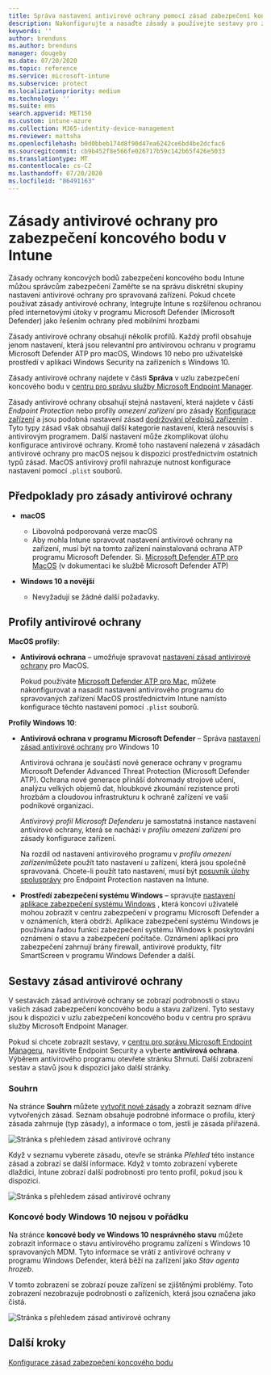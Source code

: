 ```yaml
---
title: Správa nastavení antivirové ochrany pomocí zásad zabezpečení koncových bodů v Microsoft Intune | Microsoft Docs
description: Nakonfigurujte a nasaďte zásady a používejte sestavy pro zařízení, která spravujete pomocí zásad ochrany koncových bodů zabezpečení Endpoint v Microsoft Endpoint Manageru.
keywords: ''
author: brenduns
ms.author: brenduns
manager: dougeby
ms.date: 07/20/2020
ms.topic: reference
ms.service: microsoft-intune
ms.subservice: protect
ms.localizationpriority: medium
ms.technology: ''
ms.suite: ems
search.appverid: MET150
ms.custom: intune-azure
ms.collection: M365-identity-device-management
ms.reviewer: mattsha
ms.openlocfilehash: b0d0bbeb174d8f90d47ea6242ce6bd4be2dcfac6
ms.sourcegitcommit: cb9b452f8e566fe026717b59c142b65f426e5033
ms.translationtype: MT
ms.contentlocale: cs-CZ
ms.lasthandoff: 07/20/2020
ms.locfileid: "86491163"
---
```

# <a name="antivirus-policy-for-endpoint-security-in-intune"></a>Zásady antivirové ochrany pro zabezpečení koncového bodu v Intune

Zásady ochrany koncových bodů zabezpečení koncového bodu Intune můžou správcům zabezpečení Zaměřte se na správu diskrétní skupiny nastavení antivirové ochrany pro spravovaná zařízení. Pokud chcete používat zásady antivirové ochrany, Integrujte Intune s rozšířenou ochranou před internetovými útoky v programu Microsoft Defender (Microsoft Defender) jako řešením ochrany před mobilními hrozbami

Zásady antivirové ochrany obsahují několik profilů. Každý profil obsahuje jenom nastavení, která jsou relevantní pro antivirovou ochranu v programu Microsoft Defender ATP pro macOS, Windows 10 nebo pro uživatelské prostředí v aplikaci Windows Security na zařízeních s Windows 10.

Zásady antivirové ochrany najdete v části **Správa** v uzlu zabezpečení koncového bodu v [centru pro správu služby Microsoft Endpoint Manager](https://go.microsoft.com/fwlink/?linkid=2109431).

Zásady antivirové ochrany obsahují stejná nastavení, která najdete v části *Endpoint Protection* nebo profily *omezení zařízení* pro zásady [Konfigurace zařízení](../configuration/device-profile-create.md) a jsou podobná nastavení zásad [dodržování předpisů zařízením](../protect/device-compliance-get-started.md) . Tyto typy zásad však obsahují další kategorie nastavení, která nesouvisí s antivirovým programem. Další nastavení může zkomplikovat úlohu konfigurace antivirové ochrany. Kromě toho nastavení nalezená v zásadách antivirové ochrany pro macOS nejsou k dispozici prostřednictvím ostatních typů zásad. MacOS antivirový profil nahrazuje nutnost konfigurace nastavení pomocí `.plist` souborů.

## <a name="prerequisites-for-antivirus-policy"></a>Předpoklady pro zásady antivirové ochrany

- **macOS**
  - Libovolná podporovaná verze macOS
  - Aby mohla Intune spravovat nastavení antivirové ochrany na zařízení, musí být na tomto zařízení nainstalovaná ochrana ATP programu Microsoft Defender. Si. [Microsoft Defender ATP pro MacOS](https://docs.microsoft.com/windows/security/threat-protection/microsoft-defender-atp/microsoft-defender-atp-mac) (v dokumentaci ke službě Microsoft Defender ATP)

- **Windows 10 a novější**
  - Nevyžadují se žádné další požadavky. 

## <a name="antivirus-profiles"></a>Profily antivirové ochrany

**MacOS profily**:

- **Antivirová ochrana** – umožňuje spravovat [nastavení zásad antivirové ochrany](../protect/antivirus-microsoft-defender-settings-macos.md) pro MacOS.

  Pokud používáte [Microsoft Defender ATP pro Mac](https://docs.microsoft.com/windows/security/threat-protection/microsoft-defender-atp/microsoft-defender-atp-mac), můžete nakonfigurovat a nasadit nastavení antivirového programu do spravovaných zařízení MacOS prostřednictvím Intune namísto konfigurace těchto nastavení pomocí `.plist` souborů.

**Profily Windows 10**:

- **Antivirová ochrana v programu Microsoft Defender** – Správa [nastavení zásad antivirové ochrany](../protect/antivirus-microsoft-defender-settings-windows.md) pro Windows 10

  Antivirová ochrana je součástí nové generace ochrany v programu Microsoft Defender Advanced Threat Protection (Microsoft Defender ATP). Ochrana nové generace přináší dohromady strojové učení, analýzu velkých objemů dat, hloubkové zkoumání rezistence proti hrozbám a cloudovou infrastrukturu k ochraně zařízení ve vaší podnikové organizaci.

  *Antivirový profil Microsoft Defenderu* je samostatná instance nastavení antivirové ochrany, která se nachází v *profilu omezení zařízení* pro zásady konfigurace zařízení.
  
  Na rozdíl od nastavení antivirového programu v *profilu omezení zařízení*můžete použít tato nastavení u zařízení, která jsou společně spravovaná. Chcete-li použít tato nastavení, musí být [posuvník úlohy spolusprávy](https://docs.microsoft.com/configmgr/comanage/how-to-switch-workloads) pro Endpoint Protection nastaven na Intune.

- **Prostředí zabezpečení systému Windows** – spravujte [nastavení aplikace zabezpečení systému Windows](../protect/antivirus-security-experience-windows-settings.md) , která koncoví uživatelé mohou zobrazit v centru zabezpečení v programu Microsoft Defender a v oznámeních, která obdrží. Aplikace zabezpečení systému Windows je používána řadou funkcí zabezpečení systému Windows k poskytování oznámení o stavu a zabezpečení počítače. Oznámení aplikací pro zabezpečení zahrnují brány firewall, antivirové produkty, filtr SmartScreen v programu Windows Defender a další.

## <a name="antivirus-policy-reports"></a>Sestavy zásad antivirové ochrany

V sestavách zásad antivirové ochrany se zobrazí podrobnosti o stavu vašich zásad zabezpečení koncového bodu a stavu zařízení. Tyto sestavy jsou k dispozici v uzlu zabezpečení koncového bodu v centru pro správu služby Microsoft Endpoint Manager.

Pokud si chcete zobrazit sestavy, v [centru pro správu Microsoft Endpoint Manageru](https://go.microsoft.com/fwlink/?linkid=2109431), navštivte Endpoint Security a vyberte **antivirová ochrana**. Výběrem antivirového programu otevřete stránku Shrnutí. Další zobrazení sestav a stavů jsou k dispozici jako další stránky.

### <a name="summary"></a>Souhrn

Na stránce **Souhrn** můžete [vytvořit nové zásady](../protect/endpoint-security-policy.md#create-an-endpoint-security-policy) a zobrazit seznam dříve vytvořených zásad. Seznam obsahuje podrobné informace o profilu, který zásada zahrnuje (typ zásady), a informace o tom, jestli je zásada přiřazená.

![Stránka s přehledem zásad antivirové ochrany](./media/endpoint-security-antivirus-policy/antivirus-summary.png)

Když v seznamu vyberete zásadu, otevře se stránka *Přehled* této instance zásad a zobrazí se další informace. Když v tomto zobrazení vyberete dlaždici, Intune zobrazí další podrobnosti pro tento profil, pokud jsou k dispozici.

![Stránka s přehledem zásad antivirové ochrany](./media/endpoint-security-antivirus-policy/policy-overview.png)

### <a name="windows-10-unhealthy-endpoints"></a>Koncové body Windows 10 nejsou v pořádku

Na stránce **koncové body ve Windows 10 nesprávného stavu** můžete zobrazit informace o stavu antivirového programu zařízení s Windows 10 spravovaných MDM. Tyto informace se vrátí z antivirové ochrany v programu Windows Defender, která běží na zařízení jako *Stav agenta hrozeb*.

V tomto zobrazení se zobrazí pouze zařízení se zjištěnými problémy. Toto zobrazení nezobrazuje podrobnosti o zařízeních, která jsou označena jako čistá.

![Stránka s přehledem zásad antivirové ochrany](./media/endpoint-security-antivirus-policy/antivirus-unhealthy-endpoints.png)

## <a name="next-steps"></a>Další kroky

[Konfigurace zásad zabezpečení koncového bodu](../protect/endpoint-security-policy.md#create-an-endpoint-security-policy)
